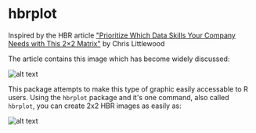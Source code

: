 # hbrplot
Inspired by the HBR article ["Prioritize Which Data Skills Your Company Needs with This 2×2 Matrix"](https://hbr.org/2018/10/which-data-skills-do-you-actually-need-this-2x2-matrix-will-tell-you_) by
Chris Littlewood

The article contains this image which has become widely discussed:

![alt text](https://https://cerebralmastication.github.io/hbr_2x2.png)

This package attempts to make this type of graphic easily accessable to R users. Using the `hbrplot` package and it's one command, also called `hbrplot`, you can create 2x2 HBR images as easily as:

![alt text](https://https://cerebralmastication.github.io/hbrplot.png)

